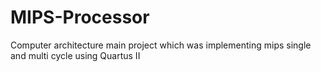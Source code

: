 # MIPS-Processor
Computer architecture main project which was implementing mips single and multi cycle using Quartus II 
